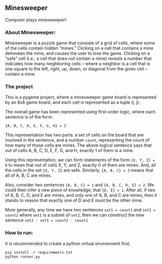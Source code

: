## Minesweeper

Computer plays minesweeper!

### About Minesweeper:

Minesweeper is a puzzle game that consists of a grid of cells, where some of the cells contain hidden “mines.” Clicking on a cell that contains a mine detonates the mine, and causes the user to lose the game. Clicking on a “safe” cell (i.e., a cell that does not contain a mine) reveals a number that indicates how many neighboring cells – where a neighbor is a cell that is one square to the left, right, up, down, or diagonal from the given cell – contain a mine.

### The project

This is a pygame project, where a minesweeper game board is represented by an 8x8 game board, and each cell is represented as a tuple (i, j). 

The overall game has been represented using first-order logic, where each sentence is of the form:
```
{A, B, C, D, E, F, G, H} = 1
```
This representation has two parts: a set of cells on the board that are involved in the sentence, and a number `count`, representing the count of how many of those cells are mines. The above logical sentence says that out of cells A, B, C, D, E, F, G, and H, exactly 1 of them is a mine.

Using this representation, we can form statements of the form `{X, Y, Z} = 0` to mean that out of cells X, Y, and Z, exactly 0 of them are mines. And, all the cells in the set `{X, Y, Z}` are safe. Similarly, `{A, B, C} = 3` means that all of A, B, C are mines.

Also, consider two sentences `{A, B, C} = 1` and `{A, B, C, D, E} = 2`.  We could then infer a new piece of knowledge, that `{D, E} = 1`. After all, if two of A, B, C, D, and E are mines, and only one of A, B, and C are mines, then it stands to reason that exactly one of D and E must be the other mine.

More generally, any time we have two sentences `set1 = count1` and `set2 = count2` where `set1` is a subset of `set2`, then we can construct the new sentence `set2 - set1 = count2 - count1`

### How to run:

It is recommended to create a python virtual environment first.
```
pip install -r requirements.txt
python runner.py
```
